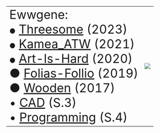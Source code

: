 <Table>
  <Tr>
    <Td>
<font size="6">
Ewwgene:<br>
<font size="4">&#9679;</font> <a href="https://ewwgene.github.io/Threesome/">Threesome</a> (2023)<br>
<font size="4">&#9679;</font> <a href="https://ewwgene.github.io/Kamea_ATW/">Kamea_ATW</a> (2021)<br>
<font size="4">&#9679;</font> <a href="https://ewwgene.github.io/Art-Is-Hard/">Art-Is-Hard</a> (2020)<br>
&#9679; <a href="https://ewwgene.github.io/Folias-Follio/">Folias-Follio</a> (2019)<br>
&#9679; <a href="https://ewwgene.github.io/Wooden/">Wooden</a> (2017)<br>
&#8226; <a href="https://ewwgene.github.io/CAD/">CAD</a> (S.3)<br>
&#8226; <a href="https://ewwgene.github.io/Programming/">Programming</a> (S.4)<br>

  
</font>
</Td>
<Td>
  <img src="https://ewwgene.github.io/1_AutoCAD/IMG/002.jpg">
  </Td>
</Tr>
</Table>
